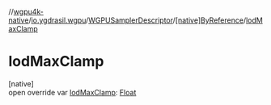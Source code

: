 //[wgpu4k-native](../../../../index.md)/[io.ygdrasil.wgpu](../../index.md)/[WGPUSamplerDescriptor](../index.md)/[[native]ByReference](index.md)/[lodMaxClamp](lod-max-clamp.md)

# lodMaxClamp

[native]\
open override var [lodMaxClamp](lod-max-clamp.md): [Float](https://kotlinlang.org/api/core/kotlin-stdlib/kotlin/-float/index.html)